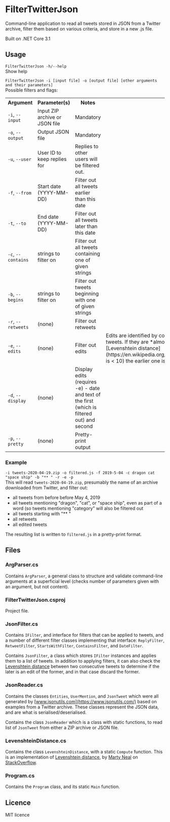# FilterTwitterJson #
Command-line application to read all tweets stored in JSON from a Twitter archive, filter them based on various criteria, and store in a new .js file.

Built on .NET Core 3.1
## Usage ##
`FilterTwitterJson -h/--help`<br>
Show help

`FilterTwitterJson -i [input file] -o [output file] [other arguments and their parameters]`<br>
Possible filters and flags:
<table>
<tr><th>Argument</th><th>Parameter(s)</th><th>Notes</th></tr>
<tr><td><code>-i</code>, <code>--input</code></td><td>Input ZIP archive or JSON file</td><td>Mandatory</td></tr>
<tr><td><code>-o</code>, <code>--output</code></td><td>Output JSON file</td><td>Mandatory</td></tr>
<tr><td><code>-u</code>, <code>--user</code></td><td>User ID to keep replies for</td><td>Replies to other users will be filtered out.</td></tr>
<tr><td><code>-f</code>, <code>--from</code></td><td>Start date (YYYY-MM-DD)</td><td>Filter out all tweets earlier than this date</td></tr>
<tr><td><code>-t</code>, <code>--to</code></td><td>End date (YYYY-MM-DD)</td><td>Filter out all tweets later than this date</td></tr>
<tr><td><code>-c</code>, <code>--contains</code></td><td>strings to filter on</td><td>Filter out all tweets containing one of given strings</td></tr>
<tr><td><code>-b</code>, <code>--begins</code></td><td>strings to filter on</td><td>Filter out tweets beginning with one of given strings</td></tr>
<tr><td><code>-r</code>, <code>--retweets</code></td><td>(none)</td><td>Filter out retweets</td><td></td></tr>
<tr><td><code>-e</code>, <code>--edits</code></td><td>(none)</td><td>Filter out edits</td><td>Edits are identified by comparing two consecutive tweets. If they are *almost* identical (e.g. [Levenshtein distance](https://en.wikipedia.org/wiki/Levenshtein_distance) is < 10) the earlier one is filtered out</td></tr>
<tr><td><code>-d</code>, <code>--display</code></td><td>(none)</td><td>Display edits (requires -e) - date and text of the first (which is filtered out) and second</td><td></td></tr>
<tr><td><code>-p</code>, <code>--pretty</code></td><td>(none)</td><td>Pretty-print output</td><td></td></tr>
</table>

### Example ###
`-i tweets-2020-04-19.zip -o filtered.js -f 2019-5-04 -c dragon cat "space ship" -b "** " -r -e -p`<br>
This will read `tweets-2020-04-19.zip`, presumably the name of an archive downloaded from Twitter, and filter out:
* all tweets from before before May 4, 2019
* all tweets mentioning "dragon", "cat", or "space ship", even as part of a word (so tweets mentioning "category" will also be filtered out
* all tweets starting with "** "
* all retweets
* all edited tweets

The resulting list is written to `filtered.js` in a pretty-print format.

## Files ##
### ArgParser.cs ###
Contains `ArgParser`, a general class to structure and validate command-line arguments at a superficial level (checks number of parameters given with an argument, but not content).
### FilterTwitterJson.csproj ###
Project file.
### JsonFilter.cs ###
Contains `IFilter`, and interface for filters that can be applied to tweets, and a number of different filter classes implementing that interface: `ReplyFilter`, `RetweetFilter`, `StartsWithFilter`, `ContainsFilter`, and `DateFilter`.

Contains `JsonFilter`, a class which stores `IFilter` instances and applies them to a list of tweets. In addition to applying filters, it can also check the [Levenshtein distance](https://en.wikipedia.org/wiki/Levenshtein_distance) between two consecutive tweets to determine if the later is an edit of the former, and in that case discard the former.
### JsonReader.cs ###
Contains the classes `Entities`, `UserMention`, and `JsonTweet` which were all generated by [www.jsonutils.com](https://www.jsonutils.com/) based on examples from a Twitter archive. These classes represent the JSON data, and are what is serialised/deserialised.

Contains the class `JsonReader` which is a class with static functions, to read list of `JsonTweet` from either a ZIP archive or JSON file.
### LevenshteinDistance.cs ###
Contains the class `LevenshteinDistance`, with a static `Compute` function. This is an implementation of [Levenshtein distance](https://en.wikipedia.org/wiki/Levenshtein_distance), by [Marty Neal](https://stackoverflow.com/users/255244/marty-neal) on [StackOverflow](https://stackoverflow.com/questions/6944056/c-sharp-compare-string-similarity#6944095).
### Program.cs ###
Contains the `Program` class, and its static `Main` function.
## Licence ##
MIT licence
